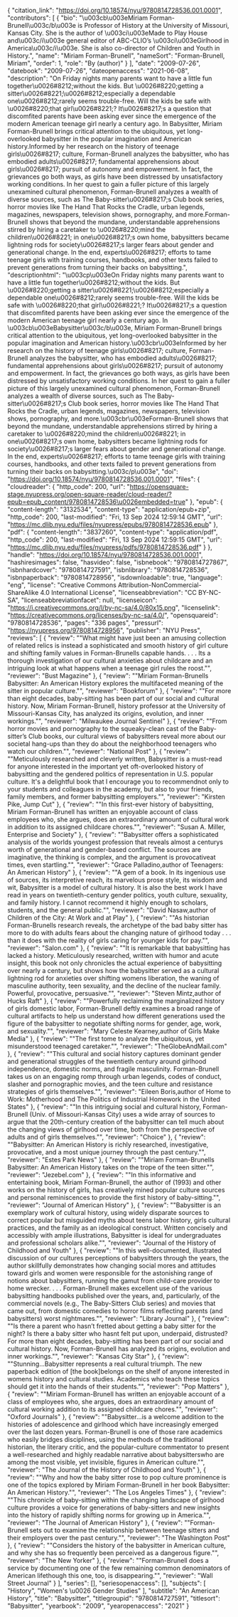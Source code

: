 {
   "citation_link": "https://doi.org/10.18574/nyu/9780814728536.001.0001",
   "contributors": [
     {
       "bio": "\u003cb\u003eMiriam Forman-Brunell\u003c/b\u003e is Professor of History at the University of Missouri, Kansas City. She is the author of \u003ci\u003eMade to Play House and\u003c/i\u003e general editor of ABC-CLIO’s \u003ci\u003eGirlhood in America\u003c/i\u003e. She is also co-director of Children and Youth in History.",
       "name": "Miriam Forman-Brunell",
       "nameSort": "Forman-Brunell, Miriam",
       "order": 1,
       "role": "By (author)"
     }
   ],
   "date": "2009-07-26",
   "datebook": "2009-07-26",
   "dateopenaccess": "2021-06-08",
   "description": "On Friday nights many parents want to have a little fun together\u0026#8212;without the kids. But \u0026#8220;getting a sitter\u0026#8221;\u0026#8212;especially a dependable one\u0026#8212;rarely seems trouble-free. Will the kids be safe with \u0026#8220;that girl\u0026#8221;? It\u0026#8217;s a question that discomfited parents have been asking ever since the emergence of the modern American teenage girl nearly a century ago. In Babysitter, Miriam Forman-Brunell brings critical attention to the ubiquitous, yet long-overlooked babysitter in the popular imagination and American history.Informed by her research on the history of teenage girls\u0026#8217; culture, Forman-Brunell analyzes the babysitter, who has embodied adults\u0026#8217; fundamental apprehensions about girls\u0026#8217; pursuit of autonomy and empowerment. In fact, the grievances go both ways, as girls have been distressed by unsatisfactory working conditions. In her quest to gain a fuller picture of this largely unexamined cultural phenomenon, Forman-Brunell analyzes a wealth of diverse sources, such as The Baby-sitter\u0026#8217;s Club book series, horror movies like The Hand That Rocks the Cradle, urban legends, magazines, newspapers, television shows, pornography, and more.Forman-Brunell shows that beyond the mundane, understandable apprehensions stirred by hiring a caretaker to \u0026#8220;mind the children\u0026#8221; in one\u0026#8217;s own home, babysitters became lightning rods for society\u0026#8217;s larger fears about gender and generational change. In the end, experts\u0026#8217; efforts to tame teenage girls with training courses, handbooks, and other texts failed to prevent generations from turning their backs on babysitting.",
   "descriptionhtml": "\u003cp\u003eOn Friday nights many parents want to have a little fun together\u0026#8212;without the kids. But \u0026#8220;getting a sitter\u0026#8221;\u0026#8212;especially a dependable one\u0026#8212;rarely seems trouble-free. Will the kids be safe with \u0026#8220;that girl\u0026#8221;? It\u0026#8217;s a question that discomfited parents have been asking ever since the emergence of the modern American teenage girl nearly a century ago. In \u003cb\u003eBabysitter\u003c/b\u003e, Miriam Forman-Brunell brings critical attention to the ubiquitous, yet long-overlooked babysitter in the popular imagination and American history.\u003cbr\u003eInformed by her research on the history of teenage girls\u0026#8217; culture, Forman-Brunell analyzes the babysitter, who has embodied adults\u0026#8217; fundamental apprehensions about girls\u0026#8217; pursuit of autonomy and empowerment. In fact, the grievances go both ways, as girls have been distressed by unsatisfactory working conditions. In her quest to gain a fuller picture of this largely unexamined cultural phenomenon, Forman-Brunell analyzes a wealth of diverse sources, such as The Baby-sitter\u0026#8217;s Club book series, horror movies like The Hand That Rocks the Cradle, urban legends, magazines, newspapers, television shows, pornography, and more.\u003cbr\u003eForman-Brunell shows that beyond the mundane, understandable apprehensions stirred by hiring a caretaker to \u0026#8220;mind the children\u0026#8221; in one\u0026#8217;s own home, babysitters became lightning rods for society\u0026#8217;s larger fears about gender and generational change. In the end, experts\u0026#8217; efforts to tame teenage girls with training courses, handbooks, and other texts failed to prevent generations from turning their backs on babysitting.\u003c/p\u003e",
   "doi": "https://doi.org/10.18574/nyu/9780814728536.001.0001",
   "files": {
     "cloudreader": {
       "http_code": 200,
       "url": "https://opensquare-stage.nyupress.org/open-square-reader/cloud-reader/?epub=epub_content/9780814728536\u0026embedded=true"
     },
     "epub": {
       "content-length": "3132534",
       "content-type": "application/epub+zip",
       "http_code": 200,
       "last-modified": "Fri, 13 Sep 2024 12:59:14 GMT",
       "url": "https://mc.dlib.nyu.edu/files/nyupress/epubs/9780814728536.epub"
     },
     "pdf": {
       "content-length": "3837260",
       "content-type": "application/pdf",
       "http_code": 200,
       "last-modified": "Fri, 13 Sep 2024 12:59:15 GMT",
       "url": "https://mc.dlib.nyu.edu/files/nyupress/pdfs/9780814728536.pdf"
     }
   },
   "handle": "https://doi.org/10.18574/nyu/9780814728536.001.0001",
   "hashiresimages": false,
   "hasvideo": false,
   "isbnebook": "9780814727867",
   "isbnhardcover": "9780814727591",
   "isbnlibrary": "9780814728536",
   "isbnpaperback": "9780814728956",
   "isdownloadable": true,
   "language": "eng",
   "license": "Creative Commons Attribution-NonCommercial-ShareAlike 4.0 International License",
   "licenseabbreviation": "CC BY-NC-SA",
   "licenseabbreviationfacet": null,
   "licenseicon": "https://i.creativecommons.org/l/by-nc-sa/4.0/80x15.png",
   "licenselink": "https://creativecommons.org/licenses/by-nc-sa/4.0/",
   "opensquareid": "9780814728536",
   "pages": "336 pages",
   "pressurl": "https://nyupress.org/9780814728956",
   "publisher": "NYU Press",
   "reviews": [
     {
       "review": "\"What might have just been an amusing collection of related relics is instead a sophisticated and smooth history of girl culture and shifting family values in Forman-Brunells capable hands. . . . Its a thorough investigation of our cultural anxieties about childcare and an intriguing look at what happens when a teenage girl rules the roost.\"",
       "reviewer": "Bust Magazine"
     },
     {
       "review": "\"Miriam Forman-Brunells Babysitter: An American History explores the multifaceted meaning of the sitter in popular culture.\"",
       "reviewer": "Bookforum"
     },
     {
       "review": "\"For more than eight decades, baby-sitting has been part of our social and cultural history. Now, Miriam Forman-Brunell, history professor at the University of Missouri-Kansas City, has analyzed its origins, evolution, and inner workings.\"",
       "reviewer": "Milwaukee Journal Sentinel"
     },
     {
       "review": "\"From horror movies and pornography to the squeaky-clean cast of the Baby-sitter’s Club books, our cultural views of babysitters reveal more about our societal hang-ups than they do about the neighborhood teenagers who watch our children.\"",
       "reviewer": "National Post"
     },
     {
       "review": "\"Meticulously researched and cleverly written,  Babysitter is a must-read for anyone interested in the important yet oft-overlooked history of babysitting and the gendered politics of representation in U.S. popular culture. It's a delightful book that I encourage you to recommendnot only to your students and colleagues in the academy, but also to your friends, family members, and former babysitting employers.\"",
       "reviewer": "Kirsten Pike, Jump Cut"
     },
     {
       "review": "\"In this first-ever history of babysitting, Miriam Forman-Brunell has written an enjoyable account of class employees who, she argues, does an extraordinary amount of cultural work in addition to its assigned childcare chores.\"",
       "reviewer": "Susan A. Miller, Enterprise and Society"
     },
     {
       "review": "\"Babysitter offers a sophisticated analysis of the worlds youngest profession that reveals almost a centurys worth of generational and gender-based conflict. The sources are imaginative, the thinking is complex, and the argument is provocativeat times, even startling.\"",
       "reviewer": "Grace Palladino,author of Teenagers: An American History"
     },
     {
       "review": "\"A gem of a book. In its ingenious use of sources, its interpretive reach, its marvelous prose style, its wisdom and wit, Babysitter is a model of cultural history. It is also the best work I have read in years on twentieth-century gender politics, youth culture, sexuality, and family history. I cannot recommend it highly enough to scholars, students, and the general public.\"",
       "reviewer": "David Nasaw,author of Children of the City: At Work and at Play"
     },
     {
       "review": "\"As historian Forman-Brunells research reveals, the archetype of the bad baby sitter has more to do with adults fears about the changing nature of girlhood today . . . than it does with the reality of girls caring for younger kids for pay.\"",
       "reviewer": "Salon.com"
     },
     {
       "review": "\"It is remarkable that babysitting has lacked a history. Meticulously researched, written with humor and acute insight, this book not only chronicles the actual experience of babysitting over nearly a century, but shows how the babysitter served as a cultural lightning rod for anxieties over shifting womens liberation, the waning of masculine authority, teen sexuality, and the decline of the nuclear family. Powerful, provocative, persuasive.\"",
       "reviewer": "Steven Mintz,author of Hucks Raft"
     },
     {
       "review": "\"Powerfully reclaiming the marginalized history of girls domestic labor, Forman-Brunell deftly examines a broad range of cultural artifacts to help us understand how different generations used the figure of the babysitter to negotiate shifting norms for gender, age, work, and sexuality.\"",
       "reviewer": "Mary Celeste Kearney,author of Girls Make Media"
     },
     {
       "review": "\"The first tome to analyze the ubiquitous, yet misunderstood teenaged caretaker.\"",
       "reviewer": "TheGlobeAndMail.com"
     },
     {
       "review": "\"This cultural and social history captures dominant gender and generational struggles of the twentieth century around girlhood independence, domestic norms, and fragile masculinity. Forman-Brunell takes us on an engaging romp through urban legends, codes of conduct, slasher and pornographic movies, and the teen culture and resistance strategies of girls themselves.\"",
       "reviewer": "Eileen Boris,author of Home to Work: Motherhood and The Politics of Industrial Homework in the United States"
     },
     {
       "review": "\"In this intriguing social and cultural history, Forman-Brunell (Univ. of Missouri-Kansas City) uses a wide array of sources to argue that the 20th-century creation of the babysitter can tell much about the changing views of girlhood over time, both from the perspective of adults and of girls themselves.\"",
       "reviewer": "Choice"
     },
     {
       "review": "\"Babysitter: An American History is richly researched, investigative, provocative, and a most unique journey through the past century.\"",
       "reviewer": "Estes Park News"
     },
     {
       "review": "\"Miriam Forman-Brunells Babysitter: An American History takes on the trope of the teen sitter.\"",
       "reviewer": "Jezebel.com"
     },
     {
       "review": "\"In this informative and entertaining book, Miriam Forman-Brunell, the author of  (1993) and other works on the history of girls, has creatively mined popular culture sources and personal reminiscences to provide the first history of baby-sitting.\"",
       "reviewer": "Journal of American History"
     },
     {
       "review": "\"Babysitter is an exemplary work of cultural history, using widely disparate sources to correct popular but misguided myths about teens labor history, girls cultural practices, and the family as an ideological construct. Written concisely and accessibly with ample illustrations, Babysitter is ideal for undergraduates and professional scholars alike.\"",
       "reviewer": "Journal of the History of Childhood and Youth"
     },
     {
       "review": "\"In this well-documented, illustrated discussion of our cultures perceptions of babysitters through the years, the author skillfully demonstrates how changing social mores and attitudes toward girls and women were responsible for the astonishing range of notions about babysitters, running the gamut from child-care provider to home wrecker. . . . Forman-Brunell makes excellent use of the various babysitting handbooks published over the years, and, particularly, of the commercial novels (e.g., The Baby-Sitters Club series) and movies that came out, from domestic comedies to horror films reflecting parents (and babysitters) worst nightmares.\"",
       "reviewer": "Library Journal"
     },
     {
       "review": "\"Is there a parent who hasn’t fretted about getting a baby sitter for the night? Is there a baby sitter who hasnt felt put upon, underpaid, distrusted? For more than eight decades, baby-sitting has been part of our social and cultural history. Now, Forman-Brunell has analyzed its origins, evolution and inner workings.\"",
       "reviewer": "Kansas City Star"
     },
     {
       "review": "\"Stunning...Babysitter represents a real cultural triumph. The new paperback edition of [the book]belongs on the shelf of anyone interested in womens history and cultural studies. Academics who teach these topics should get it into the hands of their students.\"",
       "reviewer": "Pop Matters"
     },
     {
       "review": "\"Miriam Forman-Brunell has written an enjoyable account of a class of employees who, she argues, does an extraordinary amount of cultural working addition to its assigned childcare chores.\"",
       "reviewer": "Oxford Journals"
     },
     {
       "review": "\"Babysitter...is a welcome addition to the histories of adolescence and girlhood which have increasingly emerged over the last dozen years. Forman-Brunell is one of those rare academics who easily bridges disciplines, using the methods of the traditional historian, the literary critic, and the popular-culture commentator to present a well-researched and highly readable narrative about babysitterswho are among the most visible, yet invisible, figures in American culture.\"",
       "reviewer": "The Journal of the History of Childhood and Youth"
     },
     {
       "review": "\"Why and how the baby sitter rose to pop culture prominence is one of the topics explored by Miriam Forman-Brunell in her book Babysitter: An American History.\"",
       "reviewer": "The Los Angeles Times"
     },
     {
       "review": "\"This chronicle of baby-sitting within the changing landscape of girlhood culture provides a voice for generations of baby-sitters and new insights into the history of rapidly shifting norms for growing up in America.\"",
       "reviewer": "The Journal of American History"
     },
     {
       "review": "\"Forman-Brunell sets out to examine the relationship between teenage sitters and their employers over the past century.\"",
       "reviewer": "The Washington Post"
     },
     {
       "review": "\"Considers the history of the babysitter in American culture, and why she has so frequently been perceived as a dangerous figure.\"",
       "reviewer": "The New Yorker"
     },
     {
       "review": "\"Forman-Brunell does a service by documenting one of the few remaining common denominators of American lifethough this one, too, is disappearing.\"",
       "reviewer": "Wall Street Journal"
     }
   ],
   "series": [],
   "seriesopenaccess": [],
   "subjects": [
     "History",
     "Women's \u0026 Gender Studies"
   ],
   "subtitle": "An American History",
   "title": "Babysitter",
   "titlegroupid": "9780814727591",
   "titlesort": "Babysitter",
   "yearbook": "2009",
   "yearopenaccess": "2021"
 }
